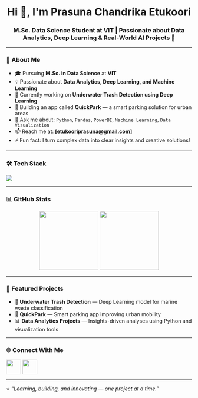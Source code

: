 <h1 align="center">Hi 👋, I'm Prasuna Chandrika Etukoori</h1>
<h3 align="center">M.Sc. Data Science Student at VIT | Passionate about Data Analytics, Deep Learning & Real-World AI Projects 🚀</h3>

---

### 🌱 About Me
- 🎓 Pursuing **M.Sc. in Data Science** at **VIT**
- 💡 Passionate about **Data Analytics, Deep Learning, and Machine Learning**
- 🧠 Currently working on **Underwater Trash Detection using Deep Learning**
- 🚗 Building an app called **QuickPark** — a smart parking solution for urban areas
- 💬 Ask me about: `Python`, `Pandas`, `PowerBI`, `Machine Learning`, `Data Visualization`
- 📫 Reach me at: **[etukooriprasuna@gmail.com]**
- ⚡ Fun fact: I turn complex data into clear insights and creative solutions!

---

### 🛠️ Tech Stack
<p align="left">
  <img src="https://skillicons.dev/icons?i=python,pytorch,tensorflow,sklearn,opencv,git,github,mysql,vscode,linux" />
</p>

---

### 📊 GitHub Stats
<p align="center">
  <img src="https://github-readme-stats.vercel.app/api?username=PrasunaChandrika-Etukoori&show_icons=true&theme=tokyonight" height="160px"/>
  <img src="https://github-readme-stats.vercel.app/api/top-langs/?username=PrasunaChandrika-Etukoori&layout=compact&theme=tokyonight" height="160px"/>
</p>

---

### 🌟 Featured Projects
- 🌊 **Underwater Trash Detection** — Deep Learning model for marine waste classification  
- 🚗 **QuickPark** — Smart parking app improving urban mobility  
- 📊 **Data Analytics Projects** — Insights-driven analyses using Python and visualization tools  

---

### 🌐 Connect With Me
<p align="left">
<a href="https://www.linkedin.com/in/your-linkedin-handle/" target="blank"><img align="center" src="https://skillicons.dev/icons?i=linkedin" height="40" /></a>
<a href="mailto:your-email@gmail.com" target="blank"><img align="center" src="https://skillicons.dev/icons?i=gmail" height="40" /></a>
</p>

---

⭐️ *“Learning, building, and innovating — one project at a time.”*

